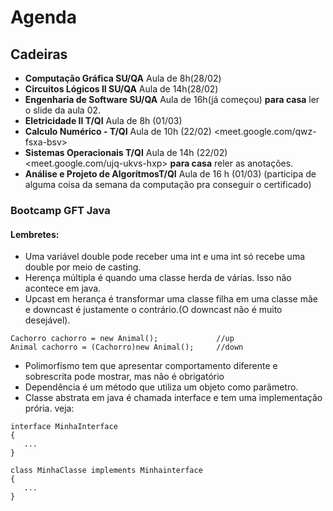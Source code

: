 # Agenda
## Cadeiras
* **Computação Gráfica SU/QA**
    Aula de 8h(28/02)
* **Circuitos Lógicos II SU/QA**
    Aula de 14h(28/02)
* **Engenharia de Software SU/QA**
    Aula de 16h(já começou)
    **para casa**
    ler o slide da aula 02.
* **Eletricidade II T/QI**
    Aula de 8h (01/03)
* **Calculo Numérico - T/QI** 
    Aula de 10h (22/02) <meet.google.com/qwz-fsxa-bsv>
* **Sistemas Operacionais T/QI** 
    Aula de 14h (22/02) <meet.google.com/ujq-ukvs-hxp>
    **para casa**
    reler as anotações.
* **Análise e Projeto de AlgorítmosT/QI**
    Aula de 16 h (01/03) (participa de alguma coisa da semana da computação pra conseguir o certificado)
### Bootcamp GFT Java
#### Lembretes:
* Uma variável double pode receber uma int e uma int só recebe uma double por meio de casting.
* Herença múltipla é quando uma classe herda de várias. Isso não acontece em java.
* Upcast em herança é transformar uma classe filha em uma classe mãe e downcast é justamente o contrário.(O downcast não é muito desejável).
```
Cachorro cachorro = new Animal();             //up
Animal cachorro = (Cachorro)new Animal();     //down
```
*   Polimorfismo tem que apresentar comportamento diferente e sobrescrita pode mostrar, mas não é obrigatório
*   Dependência é um método que utiliza um objeto como parâmetro.
*   Classe abstrata em java é chamada interface e tem uma implementação prória. veja:
 ```
interface MinhaInterface
{
    ...
}

class MinhaClasse implements Minhainterface
{
    ...
}
```
